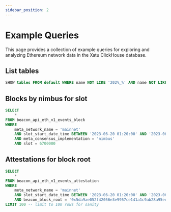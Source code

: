 ```yaml
---
sidebar_position: 2
---
```


# Example Queries

This page provides a collection of example queries for exploring and analyzing Ethereum network data in the Xatu ClickHouse database.

## List tables

```sql
SHOW tables FROM default WHERE name NOT LIKE '202%_%' AND name NOT LIKE '%_local' AND name NOT LIKE '%_test'
```

## Blocks by nimbus for slot

```sql
SELECT
    *
FROM beacon_api_eth_v1_events_block
WHERE
    meta_network_name = 'mainnet'
    AND slot_start_date_time BETWEEN '2023-06-20 01:20:00' AND '2023-06-20 01:30:00' -- strongly recommend filtering by the partition key (slot_start_date_time) for query performance
    AND meta_consensus_implementation = 'nimbus'
    AND slot = 6700000
```

## Attestations for block root

```sql
SELECT
    *
FROM beacon_api_eth_v1_events_attestation
WHERE 
    meta_network_name = 'mainnet'
    AND slot_start_date_time BETWEEN '2023-06-20 01:20:00' AND '2023-06-20 01:30:00' -- strongly recommend filtering by the partition key (slot_start_date_time) for query performance
    AND beacon_block_root = '0x5da9ae052f42056e3e9957ce141a1c9ab28a95ed54de263317fe744c3a17ccb5' -- slot 6700000
LIMIT 100 -- limit to 100 rows for sanity
```
